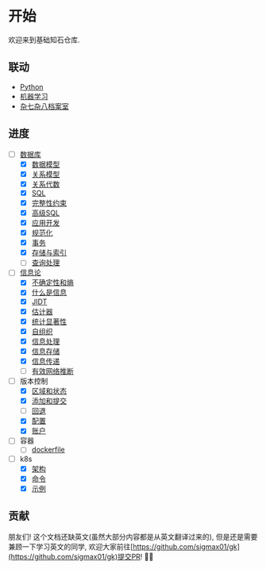 # 开始

欢迎来到基础知石仓库.

## 联动

- [Python](https://py.ricolxwz.de)
- [机器学习](https://ml.ricolxwz.de)
- [杂七杂八档案室](https://misc.ricolxwz.de)

## 进度

- [ ] [数据库](/database/index)
    - [x] [数据模型](database/conceptual-model)
    - [x] [关系模型](database/conceptual-model)
    - [x] [关系代数](database/relational-algebra)
    - [x] [SQL](database/sql)
    - [x] [完整性约束](database/integrity-constraints)
    - [x] [高级SQL](database/advanced-sql)
    - [x] [应用开发](database/app-dev)
    - [x] [规范化](database/normalization)
    - [x] [事务](/database/transaction)
    - [x] [存储与索引](/database/storage-indexing)
    - [ ] [查询处理](/database/query-processing)
- [ ] [信息论](/information-theory/index)
    - [x] [不确定性和熵](information-theory/uncertainty-and-entropy)
    - [x] [什么是信息](information-theory/what-is-information)
    - [x] [JIDT](information-theory/jidt)
    - [x] [估计器](information-theory/estimator)
    - [x] [统计显著性](/information-theory/statistical-significance)
    - [x] [自组织](/information-theory/self-organisation)
    - [x] [信息处理](/information-theory/information-processing)
    - [x] [信息存储](/information-theory/information-storage)
    - [x] [信息传递](/information-theory/information-transfer)
    - [ ] [有效网络推断](/information-theory/effective-network-inference)
- [ ] 版本控制
    - [x] [区域和状态](/version-control/area-and-status)
    - [x] [添加和提交](/version-control/add-and-commit)
    - [ ] [回退](/version-control/revert)
    - [x] [配置](/version-control/config)
    - [x] [账户](/version-control/account)
- [ ] 容器
    - [ ] [dockerfile](/containerization/dockerfile)
- [ ] k8s
    - [x] [架构](/k8s/architecture)
    - [x] [命令](/k8s/command)
    - [x] [示例](/k8s/example)

## 贡献

朋友们! 这个文档还缺英文(虽然大部分内容都是从英文翻译过来的), 但是还是需要兼顾一下学习英文的同学, 欢迎大家前往[https://github.com/sigmax01/gk](https://github.com/sigmax01/gk)提交PR! 🦀🦀